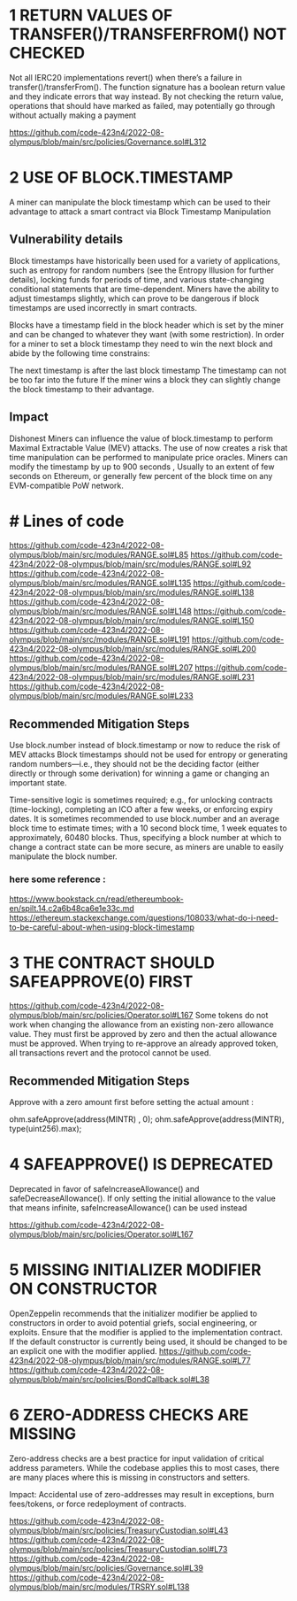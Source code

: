 # 1  RETURN VALUES OF TRANSFER()/TRANSFERFROM() NOT CHECKED 
Not all IERC20 implementations revert() when there’s a failure in transfer()/transferFrom(). The function signature has a boolean return value and they indicate errors that way instead. By not checking the return value, operations that should have marked as failed, may potentially go through without actually making a payment

https://github.com/code-423n4/2022-08-olympus/blob/main/src/policies/Governance.sol#L312

# 2 USE OF BLOCK.TIMESTAMP
 A miner can manipulate the block timestamp which can be used to their advantage to attack a smart contract via Block Timestamp Manipulation

## Vulnerability details
Block timestamps have historically been used for a variety of applications, such as entropy for random numbers (see the Entropy Illusion for further details), locking funds for periods of time, and various state-changing conditional statements that are time-dependent. Miners have the ability to adjust timestamps slightly, which can prove to be dangerous if block timestamps are used incorrectly in smart contracts.

Blocks have a timestamp field in the block header which is set by the miner and can be changed to whatever they want (with some restriction). In order for a miner to set a block timestamp they need to win the next block and abide by the following time constrains:

The next timestamp is after the last block timestamp
The timestamp can not be too far into the future
If the miner wins a block they can slightly change the block timestamp to their advantage.

## Impact
Dishonest  Miners can influence the value of block.timestamp to perform Maximal Extractable Value (MEV) attacks.
The use of now creates a risk that time manipulation can be performed to manipulate price oracles. Miners can modify the timestamp by up to 900 seconds , Usually to an extent of few seconds on Ethereum, or generally few percent of the block time on any EVM-compatible PoW network.
# # Lines of code
https://github.com/code-423n4/2022-08-olympus/blob/main/src/modules/RANGE.sol#L85 
https://github.com/code-423n4/2022-08-olympus/blob/main/src/modules/RANGE.sol#L92
https://github.com/code-423n4/2022-08-olympus/blob/main/src/modules/RANGE.sol#L135
https://github.com/code-423n4/2022-08-olympus/blob/main/src/modules/RANGE.sol#L138
https://github.com/code-423n4/2022-08-olympus/blob/main/src/modules/RANGE.sol#L148
https://github.com/code-423n4/2022-08-olympus/blob/main/src/modules/RANGE.sol#L150
https://github.com/code-423n4/2022-08-olympus/blob/main/src/modules/RANGE.sol#L191
https://github.com/code-423n4/2022-08-olympus/blob/main/src/modules/RANGE.sol#L200
https://github.com/code-423n4/2022-08-olympus/blob/main/src/modules/RANGE.sol#L207
https://github.com/code-423n4/2022-08-olympus/blob/main/src/modules/RANGE.sol#L231
https://github.com/code-423n4/2022-08-olympus/blob/main/src/modules/RANGE.sol#L233

## Recommended Mitigation Steps
Use block.number instead of  block.timestamp or now to reduce the risk of
MEV attacks
Block timestamps should not be used for entropy or generating random numbers—i.e., they should not be the deciding factor (either directly or through some derivation) for winning a game or changing an important state.

Time-sensitive logic is sometimes required; e.g., for unlocking contracts (time-locking), completing an ICO after a few weeks, or enforcing expiry dates. It is sometimes recommended to use block.number and an average block time to estimate times; with a 10 second block time, 1 week equates to approximately, 60480 blocks. Thus, specifying a block number at which to change a contract state can be more secure, as miners are unable to easily manipulate the block number.
### here some reference :
https://www.bookstack.cn/read/ethereumbook-en/spilt.14.c2a6b48ca6e1e33c.md
https://ethereum.stackexchange.com/questions/108033/what-do-i-need-to-be-careful-about-when-using-block-timestamp

# 3 THE CONTRACT SHOULD SAFEAPPROVE(0) FIRST

https://github.com/code-423n4/2022-08-olympus/blob/main/src/policies/Operator.sol#L167 
Some tokens  do not work when changing the allowance from an existing non-zero allowance value. They must first be approved by zero and then the actual allowance must be approved.
When trying to re-approve an already approved token, all transactions revert and the protocol cannot be used.
## Recommended Mitigation Steps

Approve with a zero amount first before setting the actual amount : 

ohm.safeApprove(address(MINTR) , 0);
ohm.safeApprove(address(MINTR), type(uint256).max);
# 4 SAFEAPPROVE() IS DEPRECATED 
Deprecated in favor of safeIncreaseAllowance() and safeDecreaseAllowance(). If only setting the initial allowance to the value that means infinite, safeIncreaseAllowance() can be used instead

https://github.com/code-423n4/2022-08-olympus/blob/main/src/policies/Operator.sol#L167

# 5  MISSING INITIALIZER MODIFIER ON CONSTRUCTOR
OpenZeppelin recommends that the initializer modifier be applied to constructors in order to avoid potential griefs, social engineering, or exploits. Ensure that the modifier is applied to the implementation contract. If the default constructor is currently being used, it should be changed to be an explicit one with the modifier applied.
https://github.com/code-423n4/2022-08-olympus/blob/main/src/modules/RANGE.sol#L77
https://github.com/code-423n4/2022-08-olympus/blob/main/src/policies/BondCallback.sol#L38

# 6 ZERO-ADDRESS CHECKS ARE MISSING

Zero-address checks are a best practice for input validation of critical address parameters. While the codebase applies this to most cases, there are many places where this is missing in constructors and setters.

Impact: Accidental use of zero-addresses may result in exceptions, burn fees/tokens, or force redeployment of contracts.

https://github.com/code-423n4/2022-08-olympus/blob/main/src/policies/TreasuryCustodian.sol#L43
https://github.com/code-423n4/2022-08-olympus/blob/main/src/policies/TreasuryCustodian.sol#L73
https://github.com/code-423n4/2022-08-olympus/blob/main/src/policies/Governance.sol#L39
https://github.com/code-423n4/2022-08-olympus/blob/main/src/modules/TRSRY.sol#L138




